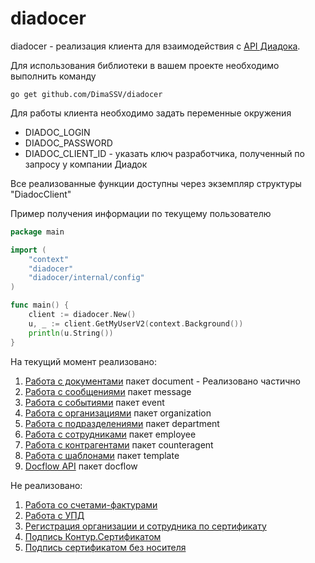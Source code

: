 # diadocer
diadocer - реализация клиента для взаимодействия с [API Диадока](http://api-docs.diadoc.ru/).

Для использования библиотеки в вашем проекте необходимо выполнить команду
```shell
go get github.com/DimaSSV/diadocer
```

Для работы клиента необходимо задать переменные окружения
- DIADOC_LOGIN
- DIADOC_PASSWORD
- DIADOC_CLIENT_ID - указать ключ разработчика, полученный по запросу у компании Диадок

Все реализованные функции доступны через экземпляр структуры "DiadocClient"

Пример получения информации по текущему пользователю
```go
package main

import (
	"context"
	"diadocer"
	"diadocer/internal/config"
)

func main() {
	client := diadocer.New()
	u, _ := client.GetMyUserV2(context.Background())
	println(u.String())
}
```

На текущий момент реализовано:
1. [Работа с документами](https://developer.kontur.ru/docs/diadoc-api/API_Documents.html) пакет document - Реализовано частично
2. [Работа с сообщениями](https://developer.kontur.ru/docs/diadoc-api/API_Messages.html) пакет message
3. [Работа с событиями](https://developer.kontur.ru/docs/diadoc-api/API_Events.html) пакет event
4. [Работа с организациями](https://developer.kontur.ru/docs/diadoc-api/API_Organizations.html) пакет organization
5. [Работа с подразделениями](https://developer.kontur.ru/docs/diadoc-api/API_Departments.html) пакет department
6. [Работа с сотрудниками](https://developer.kontur.ru/docs/diadoc-api/API_Employees.html) пакет employee
7. [Работа с контрагентами](https://developer.kontur.ru/docs/diadoc-api/API_Counteragents.html) пакет counteragent
8. [Работа с шаблонами](https://developer.kontur.ru/docs/diadoc-api/API_Templates.html) пакет template
9. [Docflow API](https://developer.kontur.ru/docs/diadoc-api/Docflow%20API.html) пакет docflow

Не реализовано: 
1. [Работа со счетами-фактурами](https://developer.kontur.ru/docs/diadoc-api/API_Invoices.html)
2. [Работа с УПД](https://developer.kontur.ru/docs/diadoc-api/API_UniversalTransferDocument.html)
3. [Регистрация организации и сотрудника по сертификату](https://developer.kontur.ru/docs/diadoc-api/API_Registration.html)
4. [Подпись Контур.Сертификатом](https://developer.kontur.ru/docs/diadoc-api/CloudSignApi.html)
5. [Подпись сертификатом без носителя](https://developer.kontur.ru/docs/diadoc-api/API_Dss.html)
